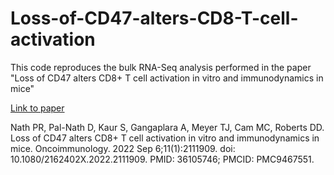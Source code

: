# Loss-of-CD47-alters-CD8-T-cell-activation
This code reproduces the bulk RNA-Seq analysis performed in the paper "Loss of CD47 alters CD8+ T cell activation in vitro and immunodynamics in mice"

[Link to paper](https://www.tandfonline.com/doi/full/10.1080/2162402X.2022.2111909)

Nath PR, Pal-Nath D, Kaur S, Gangaplara A, Meyer TJ, Cam MC, Roberts DD. Loss of CD47 alters CD8+ T cell activation in vitro and immunodynamics in mice. Oncoimmunology. 2022 Sep 6;11(1):2111909. doi: 10.1080/2162402X.2022.2111909. PMID: 36105746; PMCID: PMC9467551.

